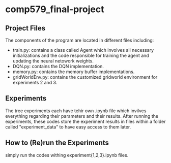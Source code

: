 # comp579_final-project

## Project Files
The components of the program are located in different files including:
- train.py: contains a class called Agent which involves all necessary initializations and the code responsible for training the agent and updating the neural netowork weights.
- DQN.py: contains the DQN implementation.
- memory.py: contains the memory buffer implementations.
- gridWorldEnv.py: contains the customized gridworld environment for experiments 2 and 3.

## Experiments
The tree experiments each have tehir own .ipynb file which invilves everything regarding their parameters and their results. After running the experiments, these codes store the experiment results in files within a folder called "experiment_data" to have easy access to them later.

## How to (Re)run the Experiments
simply run the codes withing experiment{1,2,3}.ipynb files. 